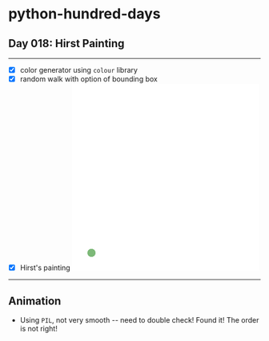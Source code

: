 # python-hundred-days

## Day 018: Hirst Painting

--- 
* [x] color generator using `colour` library
* [x] random walk with option of bounding box
* [x] Hirst's painting
![](/day-018/output.gif)
---

## Animation
* Using `PIL`, not very smooth -- need to double check! Found it! The order is not right!

